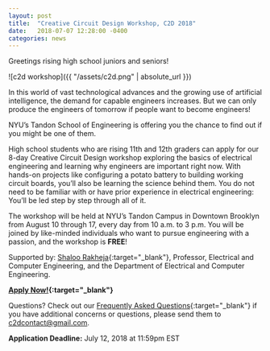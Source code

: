 ```yaml
---
layout: post
title:  "Creative Circuit Design Workshop, C2D 2018"
date:   2018-07-07 12:28:00 -0400
categories: news
---
```

Greetings rising high school juniors and seniors!

![c2d workshop]({{ "/assets/c2d.png" | absolute_url }})

In this world of vast technological advances and the growing use of artificial intelligence, the demand for capable engineers increases. But we can only produce the engineers of tomorrow if people want to become engineers!

NYU’s Tandon School of Engineering is offering you the chance to find out if you might be one of them.

High school students who are rising 11th and 12th graders can apply for our 8-day Creative Circuit Design workshop exploring the basics of electrical engineering and learning why engineers are important right now. With hands-on projects like configuring a potato battery to building working circuit boards, you’ll also be learning the science behind them. You do not need to be familiar with or have prior experience in electrical engineering: You’ll be led step by step through all of it.

The workshop will be held at NYU’s Tandon Campus in Downtown Brooklyn from August 10 through 17, every day from 10 a.m. to 3 p.m. You will be joined by like-minded individuals who want to pursue engineering with a passion, and the workshop is **FREE**!

Supported by: [Shaloo Rakheja](https://engineering.nyu.edu/faculty/shaloo-rakheja){:target="_blank"}, Professor, Electrical and Computer Engineering, and the Department of Electrical and Computer Engineering.

**[Apply Now!](https://docs.google.com/forms/d/e/1FAIpQLSecupCNBuLWlqGcZ9D_lOkyoGI9AHKORd60c2yWjFFr8MWHdw/viewform?usp=sf_link){:target="_blank"}**

Questions? Check out our [Frequently Asked Questions](https://docs.google.com/forms/d/e/1FAIpQLSdKC3OuvtS_EfUvpa9ck37YK2ZkZWIRfpBxckQeAA6F0NDPkg/viewform?usp=sf_link){:target="_blank"} if you have additional concerns or questions, please send them to [c2dcontact@gmail.com](mailto:c2dcontact@gmail.com).

**Application Deadline:** July 12, 2018 at 11:59pm EST